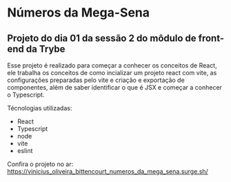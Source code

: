 # Números da Mega-Sena

## Projeto do dia 01 da sessão 2 do môdulo de front-end da Trybe

Esse projeto é realizado para começar a conhecer os conceitos de React, ele trabalha os conceitos de como incializar um projeto react com vite, as configurações preparadas pelo vite e criação e exportação de componentes, além de saber identificar o que é JSX e começar a conhecer o Typescript.

Técnologias utilizadas:

- React
- Typescript
- node
- vite
- eslint

Confira o projeto no ar: https://vinicius_oliveira_bittencourt_numeros_da_mega_sena.surge.sh/
